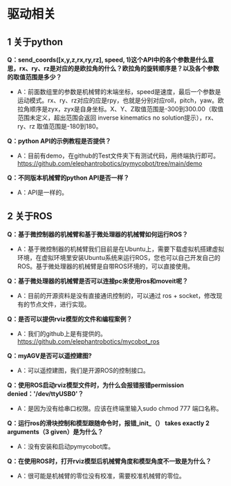 # 驱动相关

## 1 关于python

**Q：send_coords([x,y,z,rx,ry,rz], speed, 1)这个API中的各个参数是什么意思，rx、ry、rz是对应的是欧拉角的什么？欧拉角的旋转顺序是？以及各个参数的取值范围是多少？**

- A：前面数组里的参数是机械臂的末端坐标，speed是速度，最后一个参数是运动模式。rx、ry、rz对应的应是rpy，也就是分别对应roll，pitch，yaw。欧拉角顺序是zyx，zyx是自身坐标。X、Y、Z取值范围是-300到300.00（取值范围未定义，超出范围会返回 inverse kinematics no solution提示），rx、ry、rz 取值范围是-180到180。


**Q：python API的示例教程是否提供？**

- A：目前有demo，在github的Test文件夹下有测试代码，用终端执行即可。 https://github.com/elephantrobotics/pymycobot/tree/main/demo

**Q：不同版本机械臂的python API是否一样？**

- A：API是一样的。

## 2 关于ROS

**Q：基于微控制器的机械臂和基于微处理器的机械臂如何运行ROS？**

- A：基于微控制器的机械臂我们目前是在Ubuntu上，需要下载虚拟机搭建虚拟环境，在虚拟环境里安装Ubuntu系统来运行ROS，您也可以自己开发自己的ROS。基于微处理器的机械臂是自带ROS环境的，可以直接使用。


**Q：基于微处理器的机械臂是否可以连接pc来使用ros和moveit呢？**

- A：目前的开源资料是没有直接通讯控制的，可以通过 ros + socket，修改现有的节点文件，进行实现。

**Q：是否可以提供rviz模型的文件和编程案例？**

- A：我们的github上是有提供的。
https://github.com/elephantrobotics/mycobot_ros

**Q：myAGV是否可以遥控建图?**

- A：可以遥控建图，我们是开源ROS的控制接口。


**Q：使用ROS启动rviz模型文件时，为什么会报错报错permission denied：'/dev/ttyUSB0'？**

- A：是因为没有给串口权限。应该在终端里输入sudo chmod 777 端口名称。


**Q：运行ros的滑块控制和模型跟随命令时，报错_init_（） takes exactly 2 arguments（3 given）是为什么？**

- A：没有安装和启动pymycobot库。

**Q：在使用ROS时，打开rviz模型后机械臂角度和模型角度不一致是为什么？**

- A：很可能是机械臂的零位没有校准，需要校准机械臂的零位。